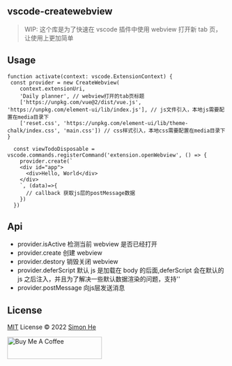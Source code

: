 ## vscode-createwebview

> WIP: 这个库是为了快速在 vscode 插件中使用 webview 打开新 tab 页，让使用上更加简单

## Usage

```code
function activate(context: vscode.ExtensionContext) {
 const provider = new CreateWebview(
    context.extensionUri,
    'Daily planner', // webview打开的tab页标题
    ['https://unpkg.com/vue@2/dist/vue.js', 'https://unpkg.com/element-ui/lib/index.js'], // js文件引入，本地js需要配置在media目录下
    ['reset.css', 'https://unpkg.com/element-ui/lib/theme-chalk/index.css', 'main.css']) // css样式引入，本地css需要配置在media目录下
}

  const viewTodoDisposable = vscode.commands.registerCommand('extension.openWebview', () => {
    provider.create(`
    <div id="app">
      <div>Hello, World</div>
    </div>
    `, (data)=>{
      // callback 获取js层的postMessage数据
    })
  })
```

## Api

- provider.isActive 检测当前 webview 是否已经打开
- provider.create 创建 webview
- provider.destory 销毁关闭 webview
- provider.deferScript 默认 js 是加载在 body 的后面,deferScript 会在默认的 js 之后注入，并且为了解决一些默认数据渲染的问题，支持'<script>xxx</script>'
- provider.postMessage 向js层发送消息


## License

[MIT](./LICENSE) License © 2022 [Simon He](https://github.com/Simon-He95)

<a href="https://github.com/Simon-He95/sponsor" target="_blank"><img src="https://cdn.buymeacoffee.com/buttons/default-orange.png" alt="Buy Me A Coffee" style="height: 51px !important;width: 217px !important;" ></a>

